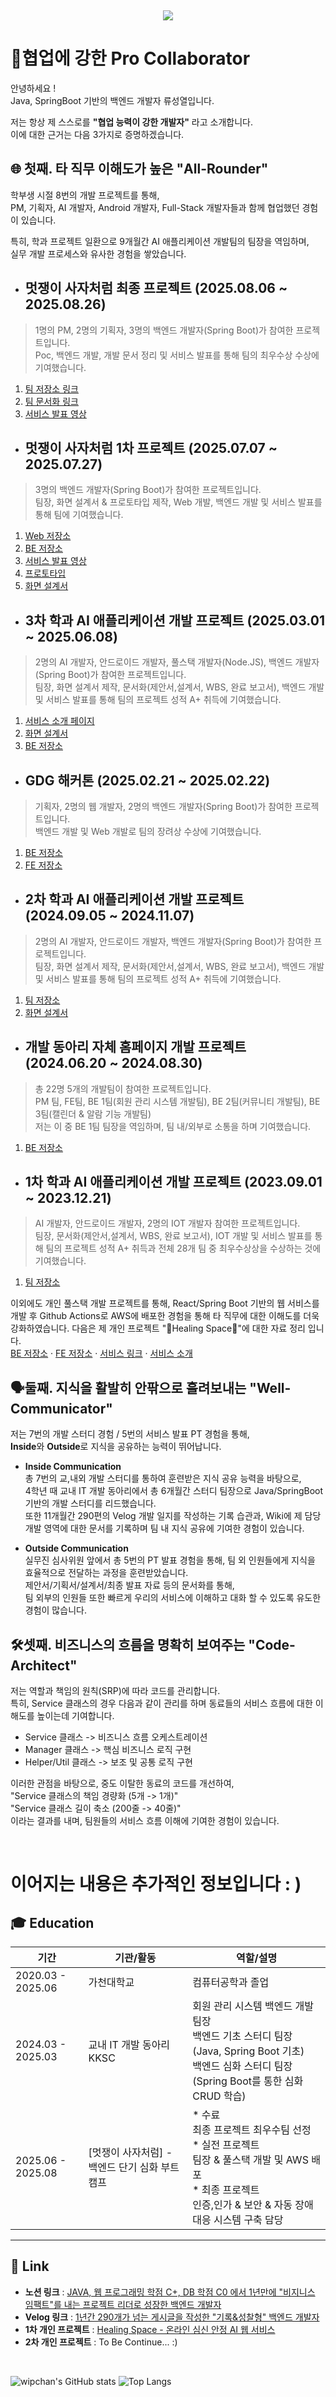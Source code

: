 <br><div align= "center">
    <img src="https://capsule-render.vercel.app/api?type=waving&color=70f0ee&height=180&text=Pro%20Collaborator&animation=&fontColor=ffffff&fontSize=70" />
    </div>

# 🤝협업에 강한 Pro Collaborator
안녕하세요 !    
Java, SpringBoot 기반의 백엔드 개발자 류성열입니다.

저는 항상 제 스스로를 **"협업 능력이 강한 개발자"** 라고 소개합니다.   
이에 대한 근거는 다음 3가지로 증명하겠습니다.

## **🌐 첫째. 타 직무 이해도가 높은 "All-Rounder"**    
학부생 시절 8번의 개발 프로젝트를 통해,   
PM, 기획자, AI 개발자, Android 개발자, Full-Stack 개발자들과 함께 협업했던 경험이 있습니다.

특히, 학과 프로젝트 일환으로 9개월간 AI 애플리케이션 개발팀의 팀장을 역임하며,  
실무 개발 프로세스와 유사한 경험을 쌓았습니다. 

* ## 멋쟁이 사자처럼 최종 프로젝트 (2025.08.06 ~ 2025.08.26)
> 1명의 PM, 2명의 기획자, 3명의 백엔드 개발자(Spring Boot)가 참여한 프로젝트입니다.  
Poc, 백엔드 개발, 개발 문서 정리 및 서비스 발표를 통해 팀의 최우수상 수상에 기여했습니다. 
1. [팀 저장소 링크](https://github.com/orgs/DungeonTalk/repositories)   
2. [팀 문서화 링크](https://github.com/DungeonTalk/dungeontalk-backend/wiki)  
3. [서비스 발표 영상](https://youtu.be/I0_8VHwtSKs)


* ## 멋쟁이 사자처럼 1차 프로젝트 (2025.07.07 ~ 2025.07.27)
> 3명의 백엔드 개발자(Spring Boot)가 참여한 프로젝트입니다.   
팀장, 화면 설계서 & 프로토타입 제작, Web 개발, 백엔드 개발 및 서비스 발표를 통해 팀에 기여했습니다.

1. [Web 저장소](https://github.com/News-Deliver/Web)
2. [BE 저장소](https://github.com/News-Deliver/Server)
3. [서비스 발표 영상](https://youtu.be/e8M7uNfBp1c)  
4. [프로토타입](https://merry-crepe-479d93.netlify.app/)
5. [화면 설계서](ttps://www.figma.com/design/b742hXQtI8IqTM3iyirWzR/Untitled?node-id=0-1&p=f&t=BDVVaoSPTOQTkpMc-0)

* ## 3차 학과 AI 애플리케이션 개발 프로젝트 (2025.03.01 ~ 2025.06.08)
> 2명의 AI 개발자, 안드로이드 개발자, 풀스택 개발자(Node.JS), 백엔드 개발자(Spring Boot)가 참여한 프로젝트입니다.  
팀장, 화면 설계서 제작, 문서화(제안서,설계서, WBS, 완료 보고서), 백엔드 개발 및 서비스 발표를 통해 팀의 프로젝트 성적 A+ 취득에 기여했습니다.
 1. [서비스 소개 페이지](https://faint-lavender-bab.notion.site/AI-Vengers-BookCalendar-AI-1d1bc068c52d8087b61fdf9677abf2b9?source=copy_link) 
 2. [화면 설계서](https://www.figma.com/design/ndspvub92U64eh9J2MDZSV/Untitled?node-id=0-1&p=f&t=kKi8mY0w6a20eyZM-0) 
 3. [BE 저장소](https://github.com/passionryu/BookCalendarServer)  


* ## GDG 해커톤 (2025.02.21 ~ 2025.02.22)
> 기획자, 2명의 웹 개발자, 2명의 백엔드 개발자(Spring Boot)가 참여한 프로젝트입니다.   
백엔드 개발 및 Web 개발로 팀의 장려상 수상에 기여했습니다.
1. [BE 저장소](https://github.com/passionryu/3rdwagle-team6-back)  
2. [FE 저장소](https://github.com/passionryu/3rdwagle-team6-front) 

* ## 2차 학과 AI 애플리케이션 개발 프로젝트 (2024.09.05 ~ 2024.11.07)
> 2명의 AI 개발자, 안드로이드 개발자, 백엔드 개발자(Spring Boot)가 참여한 프로젝트입니다.  
팀장, 화면 설계서 제작, 문서화(제안서,설계서, WBS, 완료 보고서), 백엔드 개발 및 서비스 발표를 통해 팀의 프로젝트 성적 A+ 취득에 기여했습니다.

1. [팀 저장소](https://github.com/passionryu/Chat_Bot)  
2. [화면 설계서](https://www.figma.com/design/N4NhMHsOaF8D7UD4v5BB2k/Untitled?t=kKi8mY0w6a20eyZM-0) 

* ## 개발 동아리 자체 홈페이지 개발 프로젝트 (2024.06.20 ~ 2024.08.30)
> 총 22명 5개의 개발팀이 참여한 프로젝트입니다.  
 PM 팀, FE팀, BE 1팀(회원 관리 시스템 개발팀), BE 2팀(커뮤니티 개발팀), BE 3팀(캘린더 & 알람 기능 개발팀)   
 저는 이 중 BE 1팀 팀장을 역임하며, 팀 내/외부로 소통을 하며 기여했습니다.
1. [BE 저장소](https://github.com/passionryu/StudentClub-WebPage)  


* ## 1차 학과 AI 애플리케이션 개발 프로젝트 (2023.09.01 ~ 2023.12.21)
> AI 개발자, 안드로이드 개발자, 2명의 IOT 개발자 참여한 프로젝트입니다.  
팀장, 문서화(제안서,설계서, WBS, 완료 보고서), IOT 개발 및 서비스 발표를 통해 팀의 프로젝트 성적 A+ 취득과 전체 28개 팀 중 최우수상상을 수상하는 것에 기여했습니다.

1. [팀 저장소](https://github.com/passionryu/Automatic-Reporting-App-AIOT-project)


이외에도 개인 풀스택 개발 프로젝트를 통해, React/Spring Boot 기반의 웹 서비스를 개발 후 Github Actions로 AWS에 배포한 경험을 통해 타 직무에 대한 이해도를 더욱 강화하였습니다.
다음은 제 개인 프로젝트 "🌿Healing Space🌿"에 대한 자료 정리 입니다.  
[BE 저장소](https://github.com/passionryu/Healing-Space-Back) · [FE 저장소](https://github.com/passionryu/Healing-Space-Front) · [서비스 링크](http://healing-space-front.s3-website.ap-northeast-2.amazonaws.com) · [서비스 소개](https://furtive-bard-509.notion.site/Healing-Space-Web-Service-14c83cc537b6801d92e8ec47ccfab4ab?pvs=4)  




## **🗣️둘째. 지식을 활발히 안팎으로 흘려보내는 "Well-Communicator"**   
저는 7번의 개발 스터디 경험 / 5번의 서비스 발표 PT 경험을 통해,   
**Inside**와 **Outside**로 지식을 공유하는 능력이 뛰어납니다.

* **Inside Communication**   
총 7번의 교,내외 개발 스터디를 통하여 훈련받은 지식 공유 능력을 바탕으로,   
4학년 때 교내 IT 개발 동아리에서 총 6개월간 스터디 팀장으로 Java/SpringBoot 기반의 개발 스터디를 리드했습니다.      
또한 11개월간 290편의 Velog 개발 일지를 작성하는 기록 습관과, Wiki에 제 담당 개발 영역에 대한 문서를 기록하며 팀 내 지식 공유에 기여한 경험이 있습니다. 

* **Outside Communication**    
실무진 심사위원 앞에서 총 5번의 PT 발표 경험을 통해, 팀 외 인원들에게 지식을 효율적으로 전달하는 과정을 훈련받았습니다.  
제안서/기획서/설계서/최종 발표 자료 등의 문서화를 통해,    
팀 외부의 인원들 또한 빠르게 우리의 서비스에 이해하고 대화 할 수 있도록 유도한 경험이 많습니다.

## **🛠️셋째. 비즈니스의 흐름을 명확히 보여주는 "Code-Architect"**  
저는 역할과 책임의 원칙(SRP)에 따라 코드를 관리합니다.   
특히, Service 클래스의 경우 다음과 같이 관리를 하며 동료들의 서비스 흐름에 대한 이해도를 높이는데 기여합니다.   
* Service 클래스 -> 비즈니스 흐름 오케스트레이션 
* Manager 클래스 -> 핵심 비즈니스 로직 구현 
* Helper/Util 클래스 -> 보조 및 공통 로직 구현    

이러한 관점을 바탕으로, 중도 이탈한 동료의 코드를 개선하여,    
"Service 클래스의 책임 경량화 (5개 -> 1개)"   
"Service 클래스 길이 축소 (200줄 -> 40줄)"    
이라는 결과를 내며, 팀원들의 서비스 흐름 이해에 기여한 경험이 있습니다.  


<br>

# 이어지는 내용은 추가적인 정보입니다 : ) 


## 🎓 Education

| 기간 | 기관/활동 | 역할/설명 |
|------|---------|---------|
| 2020.03 - 2025.06 | 가천대학교  | 컴퓨터공학과 졸업 |
| 2024.03 - 2025.03 | 교내 IT 개발 동아리 KKSC | 회원 관리 시스템 백엔드 개발팀장 <br> 백엔드 기초 스터디 팀장 (Java, Spring Boot 기초) <br> 백엔드 심화 스터디 팀장 (Spring Boot를 통한 심화 CRUD 학습)   |
| 2025.06 - 2025.08 | [멋쟁이 사자처럼] - 백엔드 단기 심화 부트캠프 | * 수료 <br> 최종 프로젝트 최우수팀 선정 <br> * 실전 프로젝트 <br> 팀장 & 풀스택 개발 및 AWS 배포 <br> * 최종 프로젝트 <br> 인증,인가 & 보안 & 자동 장애 대응 시스템 구축 담당 |
---

## 📜  Link 
* **노션 링크** : [JAVA, 웹 프로그래밍 학점 C+, DB 학점 C0 에서 1년만에 "비지니스 임팩트"를 내는 프로젝트 리더로 성장한 백엔드 개발자](https://bald-club-43e.notion.site/1-JAVA-C-208873b4d68880e99526f0cafc47308a?pvs=74)
* **Velog 링크** : [1년간 290개가 넘는 게시글을 작성한 "기록&성찰형" 백엔드 개발자](https://velog.io/@rsy991225/series)
* **1차 개인 프로젝트** : [Healing Space - 온라인 심신 안정 AI 웹 서비스](http://healing-space-front.s3-website.ap-northeast-2.amazonaws.com)
* **2차 개인 프로젝트** : To Be Continue... :)

<br>

![wipchan's GitHub stats](https://github-readme-stats.vercel.app/api?username=passionryu&theme=panda&show_icons=true)
![Top Langs](https://github-readme-stats.vercel.app/api/top-langs/?username=passionryu&layout=compact&theme=tokyonight)
